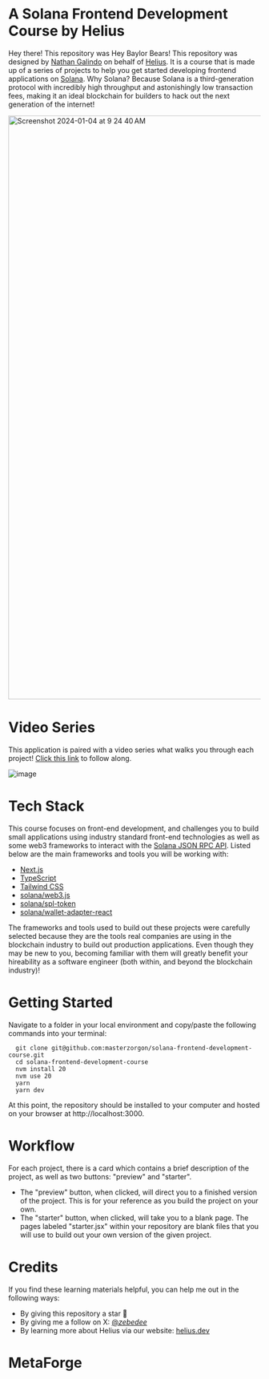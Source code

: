 # A Solana Frontend Development Course by Helius
Hey there! This repository was 
Hey Baylor Bears! This repository was designed by [Nathan Galindo](https://twitter.com/_zebedee_) on behalf of [Helius](https://www.helius.dev/). It is a course that is made up of a series of projects to help you get started developing frontend applications on [Solana](https://solana.com/). Why Solana? Because Solana is a third-generation protocol with incredibly high throughput and astonishingly low transaction fees, making it an ideal blockchain for builders to hack out the next generation of the internet!

<img width="1165" alt="Screenshot 2024-01-04 at 9 24 40 AM" src="https://github.com/masterzorgon/solana-frontend-development-course/assets/155211932/c841b9be-3e26-4a3a-bf92-856812a3d27e">

# Video Series
This application is paired with a video series what walks you through each project! [Click this link](https://www.youtube.com/watch?v=8azRe9PRLg0&list=PLMZny7wGLM6w4t7pMGATxFTjjMduTsEiF) to follow along.

![image](https://github.com/masterzorgon/solana-frontend-development-course/assets/155211932/5f3bd590-c19d-4d1f-954e-6bb0aa4fd767)


# Tech Stack
This course focuses on front-end development, and challenges you to build small applications using industry standard front-end technologies as well as some web3 frameworks to interact with the [Solana JSON RPC API](https://docs.solana.com/developing/clients/jsonrpc-api?gclid=Cj0KCQjwxIOXBhCrARIsAL1QFCZyftNFV4i4Sygxkr6LdPazw2sLMPyhQbVqFID-yy8QSqf81dxJHUoaAk2ZEALw_wcB). Listed below are the main frameworks and tools you will be working with:

- [Next.js](https://nextjs.org/docs)
- [TypeScript](https://www.typescriptlang.org/docs/)
- [Tailwind CSS](https://tailwindcss.com/docs/installation)
- [solana/web3.js](https://solana-labs.github.io/solana-web3.js/)
- [solana/spl-token](https://solana-labs.github.io/solana-program-library/token/js/index.html)
- [solana/wallet-adapter-react](https://solana-labs.github.io/wallet-adapter/)

The frameworks and tools used to build out these projects were carefully selected because they are the tools real companies are using in the blockchain industry to build out production applications. Even though they may be new to you, becoming familiar with them will greatly benefit your hireability as a software engineer (both within, and beyond the blockchain industry)!

# Getting Started
Navigate to a folder in your local environment and copy/paste the following commands into your terminal:
```
  git clone git@github.com:masterzorgon/solana-frontend-development-course.git
  cd solana-frontend-development-course
  nvm install 20
  nvm use 20
  yarn
  yarn dev
```
At this point, the repository should be installed to your computer and hosted on your browser at http://localhost:3000.

# Workflow
For each project, there is a card which contains a brief description of the project, as well as two buttons: "preview" and "starter". 
* The "preview" button, when clicked, will direct you to a finished version of the project. This is for your reference as you build the project on your own. 
* The "starter" button, when clicked, will take you to a blank page. The pages labeled "starter.jsx" within your repository are blank files that you will use to build out your own version of the given project.

# Credits
If you find these learning materials helpful, you can help me out in the following ways:
* By giving this repository a star 🌟
* By giving me a follow on X: [@_zebedee_](https://twitter.com/_zebedee_)
* By learning more about Helius via our website: [helius.dev](https://www.helius.dev/)
# MetaForge
